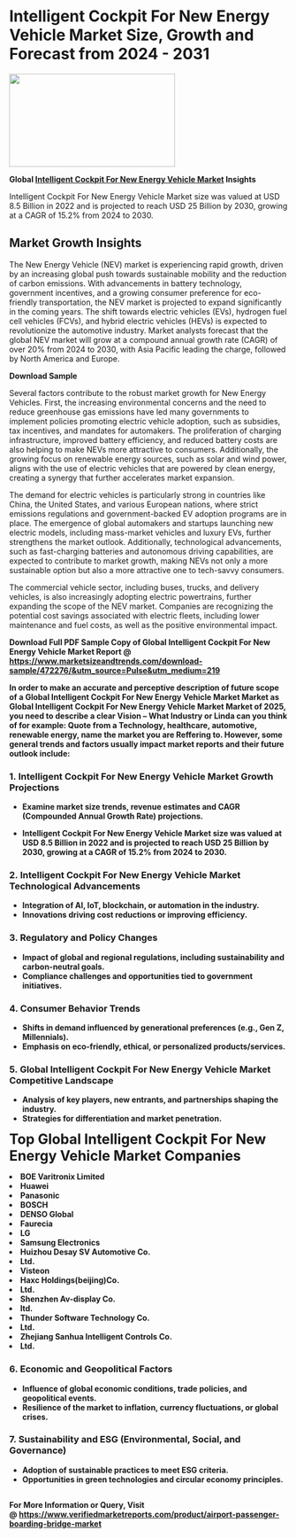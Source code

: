 <H1>Intelligent Cockpit For New Energy Vehicle Market Size, Growth and Forecast from 2024 - 2031</H1><img class="aligncenter size-medium wp-image-584254" src="https://thirdeyenews.in/wp-content/uploads/2024/09/Global-Market-Research-300x168.jpeg" alt="" width="300" height="168" /><p><strong>Global&nbsp;<a href="https://www.marketsizeandtrends.com/download-sample/472276/&amp;utm_source=Pulse&amp;utm_medium=219">Intelligent Cockpit For New Energy Vehicle Market</a> Insights</strong></p><p>Intelligent Cockpit For New Energy Vehicle Market size was valued at USD 8.5 Billion in 2022 and is projected to reach USD 25 Billion by 2030, growing at a CAGR of 15.2% from 2024 to 2030.</p><p><h2>Market Growth Insights</h2> <p>The New Energy Vehicle (NEV) market is experiencing rapid growth, driven by an increasing global push towards sustainable mobility and the reduction of carbon emissions. With advancements in battery technology, government incentives, and a growing consumer preference for eco-friendly transportation, the NEV market is projected to expand significantly in the coming years. The shift towards electric vehicles (EVs), hydrogen fuel cell vehicles (FCVs), and hybrid electric vehicles (HEVs) is expected to revolutionize the automotive industry. Market analysts forecast that the global NEV market will grow at a compound annual growth rate (CAGR) of over 20% from 2024 to 2030, with Asia Pacific leading the charge, followed by North America and Europe.</p> <p><strong>Download Sample</strong></p> <p>Several factors contribute to the robust market growth for New Energy Vehicles. First, the increasing environmental concerns and the need to reduce greenhouse gas emissions have led many governments to implement policies promoting electric vehicle adoption, such as subsidies, tax incentives, and mandates for automakers. The proliferation of charging infrastructure, improved battery efficiency, and reduced battery costs are also helping to make NEVs more attractive to consumers. Additionally, the growing focus on renewable energy sources, such as solar and wind power, aligns with the use of electric vehicles that are powered by clean energy, creating a synergy that further accelerates market expansion.</p> <p>The demand for electric vehicles is particularly strong in countries like China, the United States, and various European nations, where strict emissions regulations and government-backed EV adoption programs are in place. The emergence of global automakers and startups launching new electric models, including mass-market vehicles and luxury EVs, further strengthens the market outlook. Additionally, technological advancements, such as fast-charging batteries and autonomous driving capabilities, are expected to contribute to market growth, making NEVs not only a more sustainable option but also a more attractive one to tech-savvy consumers.</p> <p>The commercial vehicle sector, including buses, trucks, and delivery vehicles, is also increasingly adopting electric powertrains, further expanding the scope of the NEV market. Companies are recognizing the potential cost savings associated with electric fleets, including lower maintenance and fuel costs, as well as the positive environmental impact.</p> <p><strong></p><p><span class=""><strong>Download Full PDF Sample Copy of Global Intelligent Cockpit For New Energy Vehicle Market Report</strong> @ <a href="https://www.marketsizeandtrends.com/download-sample/472276/&amp;utm_source=Pulse&amp;utm_medium=219" target="_blank">https://www.marketsizeandtrends.com/download-sample/472276/&amp;utm_source=Pulse&amp;utm_medium=219</a></span></p><p>In order to make an accurate and perceptive description of future scope of a Global&nbsp;Intelligent Cockpit For New Energy Vehicle Market Market as Global&nbsp;Intelligent Cockpit For New Energy Vehicle Market Market of 2025, you need to describe a clear Vision &ndash; What Industry or Linda can you think of for example: Quote from a Technology, healthcare, automotive, renewable energy, name the market you are Reffering to. However, some general trends and factors usually impact market reports and their future outlook include:</p><h3>1.&nbsp;<strong>Intelligent Cockpit For New Energy Vehicle Market Growth Projections</strong></h3><ul><li>Examine market size trends, revenue estimates and CAGR (Compounded Annual Growth Rate) projections.</li><li><p>Intelligent Cockpit For New Energy Vehicle Market size was valued at USD 8.5 Billion in 2022 and is projected to reach USD 25 Billion by 2030, growing at a CAGR of 15.2% from 2024 to 2030.</p></li></ul><h3>2.&nbsp;<strong>Intelligent Cockpit For New Energy Vehicle Market Technological Advancements</strong></h3><ul><li>Integration of AI, IoT, blockchain, or automation in the industry.</li><li>Innovations driving cost reductions or improving efficiency.</li></ul><h3>3.&nbsp;<strong>Regulatory and Policy Changes</strong></h3><ul><li>Impact of global and regional regulations, including sustainability and carbon-neutral goals.</li><li>Compliance challenges and opportunities tied to government initiatives.</li></ul><h3>4.&nbsp;<strong>Consumer Behavior Trends</strong></h3><ul><li>Shifts in demand influenced by generational preferences (e.g., Gen Z, Millennials).</li><li>Emphasis on eco-friendly, ethical, or personalized products/services.</li></ul><h3>5.&nbsp;<strong>Global Intelligent Cockpit For New Energy Vehicle Market Competitive Landscape</strong></h3><ul><li>Analysis of key players, new entrants, and partnerships shaping the industry.</li><li>Strategies for differentiation and market penetration.</li></ul><p data-pm-slice="1 1 []"><span style="color: inherit; font-family: inherit; font-size: 25px;">Top Global Intelligent Cockpit For New Energy Vehicle Market Companies</span></p><div class="" data-test-id=""><p><li>BOE Varitronix Limited</li><li> Huawei</li><li> Panasonic</li><li> BOSCH</li><li> DENSO Global</li><li> Faurecia</li><li> LG</li><li> Samsung Electronics</li><li> Huizhou Desay SV Automotive Co.</li><li> Ltd.</li><li> Visteon</li><li> Haxc Holdings(beijing)Co.</li><li>Ltd.</li><li> Shenzhen Av-display Co.</li><li>ltd.</li><li> Thunder Software Technology Co.</li><li>Ltd.</li><li> Zhejiang Sanhua Intelligent Controls Co.</li><li>Ltd.</li></p></div><h3>6.&nbsp;<strong>Economic and Geopolitical Factors</strong></h3><ul><li>Influence of global economic conditions, trade policies, and geopolitical events.</li><li>Resilience of the market to inflation, currency fluctuations, or global crises.</li></ul><h3>7.&nbsp;<strong>Sustainability and ESG (Environmental, Social, and Governance)</strong></h3><ul><li>Adoption of sustainable practices to meet ESG criteria.</li><li>Opportunities in green technologies and circular economy principles.</li></ul><h2><strong style="font-size: 14px;">For More Information or Query, Visit @&nbsp;</strong><a style="background-color: #ffffff; font-size: 14px;" href="https://www.marketsizeandtrends.com/report/intelligent-cockpit-for-new-energy-vehicle-market/" target="_blank">https://www.verifiedmarketreports.com/product/airport-passenger-boarding-bridge-market</a></h2>
